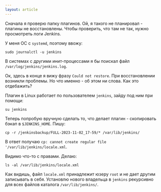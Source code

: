 ```yaml
---
layout: article
---
```

Сначала я проверю папку плагинов. Ой, я такого не планировал - плагины не восстановлены. Чтобы проверить, что там не так, нужно просмотреть логи Jenkins.

У меня ОС с `systemd`, поэтому ввожу:
```
sudo journalctl -u jenkins
```

В системах с другими инит-процессами я бы поискал файл `/var/log/jenkins/jenkins.log`.

Ок, здесь в конце я вижу фразу `Could not restore`. При восстановлении возникли проблемы. Но что именно - об этом ни слова. Как это отдебажить?

Плагин в Linux работает по пользователем `jenkins`, зайду под ним при помощи:
```
su jenkins
```

Теперь попробую вручную сделать то, что делает плагин - скопировать бэкап в `$JENKINS_HOME`. Пишу:
```
cp -r /jenkinsbackup/FULL-2023-11-02_17-59/* /var/lib/jenkins/
```

В ответ получаю `cp: cannot create regular file '/var/lib/jenkins/locale.xml`.

Видимо что-то с правами. Делаю:
```
ls -al /var/lib/jenkins/locale.xml
```

Как видишь, файл `locale.xml` принадлежит юзеру `root` и не дает другим записывать в себя. Установлю нового владельца в `jenkins` рекурсивно для всех файлов каталога `/var/lib/jenkins/`.
